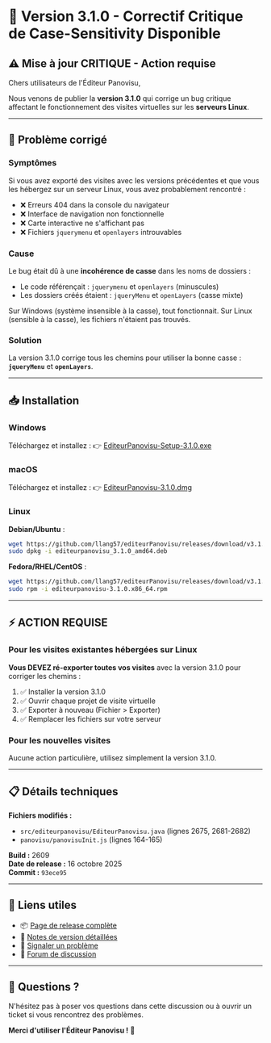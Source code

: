 # 🔧 Version 3.1.0 - Correctif Critique de Case-Sensitivity Disponible

## ⚠️ Mise à jour CRITIQUE - Action requise

Chers utilisateurs de l'Éditeur Panovisu,

Nous venons de publier la **version 3.1.0** qui corrige un bug critique affectant le fonctionnement des visites virtuelles sur les **serveurs Linux**.

---

## 🐛 Problème corrigé

### Symptômes
Si vous avez exporté des visites avec les versions précédentes et que vous les hébergez sur un serveur Linux, vous avez probablement rencontré :
- ❌ Erreurs 404 dans la console du navigateur
- ❌ Interface de navigation non fonctionnelle
- ❌ Carte interactive ne s'affichant pas
- ❌ Fichiers `jquerymenu` et `openlayers` introuvables

### Cause
Le bug était dû à une **incohérence de casse** dans les noms de dossiers :
- Le code référençait : `jquerymenu` et `openlayers` (minuscules)
- Les dossiers créés étaient : `jqueryMenu` et `openLayers` (casse mixte)

Sur Windows (système insensible à la casse), tout fonctionnait. Sur Linux (sensible à la casse), les fichiers n'étaient pas trouvés.

### Solution
La version 3.1.0 corrige tous les chemins pour utiliser la bonne casse : **`jqueryMenu`** et **`openLayers`**.

---

## 📥 Installation

### Windows
Téléchargez et installez :
👉 [EditeurPanovisu-Setup-3.1.0.exe](https://github.com/llang57/editeurPanovisu/releases/download/v3.1.0/EditeurPanovisu-Setup-3.1.0.exe)

### macOS
Téléchargez et installez :
👉 [EditeurPanovisu-3.1.0.dmg](https://github.com/llang57/editeurPanovisu/releases/download/v3.1.0/EditeurPanovisu-3.1.0.dmg)

### Linux
**Debian/Ubuntu** :
```bash
wget https://github.com/llang57/editeurPanovisu/releases/download/v3.1.0/editeurpanovisu_3.1.0_amd64.deb
sudo dpkg -i editeurpanovisu_3.1.0_amd64.deb
```

**Fedora/RHEL/CentOS** :
```bash
wget https://github.com/llang57/editeurPanovisu/releases/download/v3.1.0/editeurpanovisu-3.1.0.x86_64.rpm
sudo rpm -i editeurpanovisu-3.1.0.x86_64.rpm
```

---

## ⚡ ACTION REQUISE

### Pour les visites existantes hébergées sur Linux

**Vous DEVEZ ré-exporter toutes vos visites** avec la version 3.1.0 pour corriger les chemins :

1. ✅ Installer la version 3.1.0
2. ✅ Ouvrir chaque projet de visite virtuelle
3. ✅ Exporter à nouveau (Fichier > Exporter)
4. ✅ Remplacer les fichiers sur votre serveur

### Pour les nouvelles visites

Aucune action particulière, utilisez simplement la version 3.1.0.

---

## 📋 Détails techniques

**Fichiers modifiés :**
- `src/editeurpanovisu/EditeurPanovisu.java` (lignes 2675, 2681-2682)
- `panovisu/panovisuInit.js` (lignes 164-165)

**Build :** 2609  
**Date de release :** 16 octobre 2025  
**Commit :** `93ece95`

---

## 🔗 Liens utiles

- 📦 [Page de release complète](https://github.com/llang57/editeurPanovisu/releases/tag/v3.1.0)
- 📝 [Notes de version détaillées](https://github.com/llang57/editeurPanovisu/blob/master/RELEASE_NOTES_3.1.0.md)
- 🐛 [Signaler un problème](https://github.com/llang57/editeurPanovisu/issues)
- 💬 [Forum de discussion](https://github.com/llang57/editeurPanovisu/discussions)

---

## 💬 Questions ?

N'hésitez pas à poser vos questions dans cette discussion ou à ouvrir un ticket si vous rencontrez des problèmes.

**Merci d'utiliser l'Éditeur Panovisu !** 🎉
